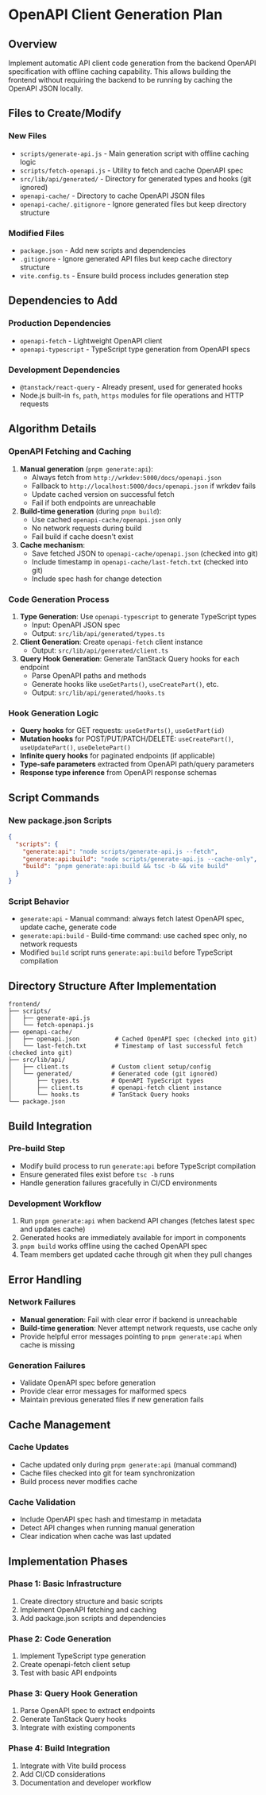 # OpenAPI Client Generation Plan

## Overview

Implement automatic API client code generation from the backend OpenAPI specification with offline caching capability. This allows building the frontend without requiring the backend to be running by caching the OpenAPI JSON locally.

## Files to Create/Modify

### New Files
- `scripts/generate-api.js` - Main generation script with offline caching logic
- `scripts/fetch-openapi.js` - Utility to fetch and cache OpenAPI spec
- `src/lib/api/generated/` - Directory for generated types and hooks (git ignored)
- `openapi-cache/` - Directory to cache OpenAPI JSON files
- `openapi-cache/.gitignore` - Ignore generated files but keep directory structure

### Modified Files
- `package.json` - Add new scripts and dependencies
- `.gitignore` - Ignore generated API files but keep cache directory structure
- `vite.config.ts` - Ensure build process includes generation step

## Dependencies to Add

### Production Dependencies
- `openapi-fetch` - Lightweight OpenAPI client
- `openapi-typescript` - TypeScript type generation from OpenAPI specs

### Development Dependencies
- `@tanstack/react-query` - Already present, used for generated hooks
- Node.js built-in `fs`, `path`, `https` modules for file operations and HTTP requests

## Algorithm Details

### OpenAPI Fetching and Caching
1. **Manual generation** (`pnpm generate:api`):
   - Always fetch from `http://wrkdev:5000/docs/openapi.json`
   - Fallback to `http://localhost:5000/docs/openapi.json` if wrkdev fails
   - Update cached version on successful fetch
   - Fail if both endpoints are unreachable
2. **Build-time generation** (during `pnpm build`):
   - Use cached `openapi-cache/openapi.json` only
   - No network requests during build
   - Fail build if cache doesn't exist
3. **Cache mechanism**:
   - Save fetched JSON to `openapi-cache/openapi.json` (checked into git)
   - Include timestamp in `openapi-cache/last-fetch.txt` (checked into git)
   - Include spec hash for change detection

### Code Generation Process
1. **Type Generation**: Use `openapi-typescript` to generate TypeScript types
   - Input: OpenAPI JSON spec
   - Output: `src/lib/api/generated/types.ts`
2. **Client Generation**: Create `openapi-fetch` client instance
   - Output: `src/lib/api/generated/client.ts`
3. **Query Hook Generation**: Generate TanStack Query hooks for each endpoint
   - Parse OpenAPI paths and methods
   - Generate hooks like `useGetParts()`, `useCreatePart()`, etc.
   - Output: `src/lib/api/generated/hooks.ts`

### Hook Generation Logic
- **Query hooks** for GET requests: `useGetParts()`, `useGetPart(id)`
- **Mutation hooks** for POST/PUT/PATCH/DELETE: `useCreatePart()`, `useUpdatePart()`, `useDeletePart()`
- **Infinite query hooks** for paginated endpoints (if applicable)
- **Type-safe parameters** extracted from OpenAPI path/query parameters
- **Response type inference** from OpenAPI response schemas

## Script Commands

### New package.json Scripts
```json
{
  "scripts": {
    "generate:api": "node scripts/generate-api.js --fetch",
    "generate:api:build": "node scripts/generate-api.js --cache-only",
    "build": "pnpm generate:api:build && tsc -b && vite build"
  }
}
```

### Script Behavior
- `generate:api` - Manual command: always fetch latest OpenAPI spec, update cache, generate code
- `generate:api:build` - Build-time command: use cached spec only, no network requests
- Modified `build` script runs `generate:api:build` before TypeScript compilation

## Directory Structure After Implementation

```
frontend/
├── scripts/
│   ├── generate-api.js
│   └── fetch-openapi.js
├── openapi-cache/
│   ├── openapi.json          # Cached OpenAPI spec (checked into git)
│   └── last-fetch.txt        # Timestamp of last successful fetch (checked into git)
├── src/lib/api/
│   ├── client.ts            # Custom client setup/config
│   └── generated/           # Generated code (git ignored)
│       ├── types.ts         # OpenAPI TypeScript types
│       ├── client.ts        # openapi-fetch client instance
│       └── hooks.ts         # TanStack Query hooks
└── package.json
```

## Build Integration

### Pre-build Step
- Modify build process to run `generate:api` before TypeScript compilation
- Ensure generated files exist before `tsc -b` runs
- Handle generation failures gracefully in CI/CD environments

### Development Workflow
1. Run `pnpm generate:api` when backend API changes (fetches latest spec and updates cache)
2. Generated hooks are immediately available for import in components
3. `pnpm build` works offline using the cached OpenAPI spec
4. Team members get updated cache through git when they pull changes

## Error Handling

### Network Failures
- **Manual generation**: Fail with clear error if backend is unreachable
- **Build-time generation**: Never attempt network requests, use cache only
- Provide helpful error messages pointing to `pnpm generate:api` when cache is missing

### Generation Failures
- Validate OpenAPI spec before generation
- Provide clear error messages for malformed specs
- Maintain previous generated files if new generation fails

## Cache Management

### Cache Updates
- Cache updated only during `pnpm generate:api` (manual command)
- Cache files checked into git for team synchronization
- Build process never modifies cache

### Cache Validation
- Include OpenAPI spec hash and timestamp in metadata
- Detect API changes when running manual generation
- Clear indication when cache was last updated

## Implementation Phases

### Phase 1: Basic Infrastructure
1. Create directory structure and basic scripts
2. Implement OpenAPI fetching and caching
3. Add package.json scripts and dependencies

### Phase 2: Code Generation
1. Implement TypeScript type generation
2. Create openapi-fetch client setup
3. Test with basic API endpoints

### Phase 3: Query Hook Generation  
1. Parse OpenAPI spec to extract endpoints
2. Generate TanStack Query hooks
3. Integrate with existing components

### Phase 4: Build Integration
1. Integrate with Vite build process  
2. Add CI/CD considerations
3. Documentation and developer workflow